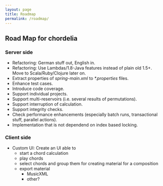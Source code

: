 ```yaml
---
layout: page
title: Roadmap
permalink: /roadmap/
---
```


<!-- Future plans, support needed! -->

## Road Map for chordelia

### Server side
  * Refactoring: German stuff out, English in.
  * Refactoring: Use Lambdas/1.8-Java features instead of plain old 1.5+. Move to Scala/Ruby/Clojure later on.
  * Extract properties of _spring-main.xml_ to _*.properties_ files.
  * Enhance test cases.
  * Introduce code coverage.
  * Support individual projects.
  * Support multi-reservoirs (i.e. several results of permutations).
  * Support interruption of calculation.
  * Support integrity checks.
  * Check performance enhancements (especially batch runs, transactional stuff, parallel actions).
  * Implementation that is not dependend on index based locking.

### Client side
  * Custom UI: Create an UI able to
    * start a chord calculation
    * play chords
    * select chords and group them for creating material for a composition
    * export material
      * MusicXML
      * other?